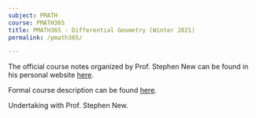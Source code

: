 ```yaml
---
subject: PMATH
course: PMATH365
title: PMATH365 - Differential Geometry (Winter 2021)
permalink: /pmath365/

---
```


The official course notes organized by Prof. Stephen New can be found in his personal website [here](https://www.math.uwaterloo.ca/~snew/pmath365-2021-W/index.html).

Formal course description can be found [here](https://ugradcalendar.uwaterloo.ca/courses/PMATH/365).

Undertaking with Prof. Stephen New. 